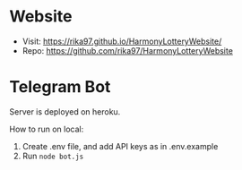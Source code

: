 # Website
 - Visit: https://rika97.github.io/HarmonyLotteryWebsite/
 - Repo: https://github.com/rika97/HarmonyLotteryWebsite

# Telegram Bot
Server is deployed on heroku.

How to run on local:
1. Create .env file, and add API keys as in .env.example
2. Run ```node bot.js```
